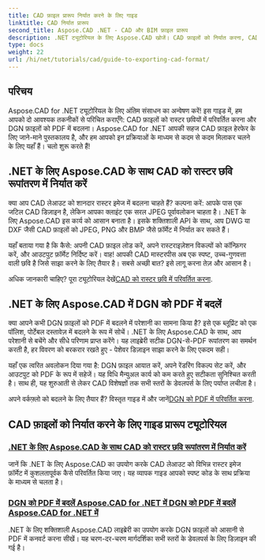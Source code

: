 ```yaml
---
title: CAD फ़ाइल प्रारूप निर्यात करने के लिए गाइड
linktitle: CAD निर्यात प्रारूप
second_title: Aspose.CAD .NET - CAD और BIM फ़ाइल प्रारूप
description: .NET ट्यूटोरियल के लिए Aspose.CAD खोजें। CAD फ़ाइलों को निर्यात करना, CAD को रास्टर छवियों में परिवर्तित करना, और DGN को PDF में आसानी से बदलना सीखें।
type: docs
weight: 22
url: /hi/net/tutorials/cad/guide-to-exporting-cad-format/
---
```

## परिचय

Aspose.CAD for .NET ट्यूटोरियल के लिए अंतिम संसाधन का अन्वेषण करें! इस गाइड में, हम आपको दो आवश्यक तकनीकों से परिचित कराएँगे: CAD फ़ाइलों को रास्टर छवियों में परिवर्तित करना और DGN फ़ाइलों को PDF में बदलना। Aspose.CAD for .NET आपकी सहज CAD फ़ाइल हेरफेर के लिए जाने-माने पुस्तकालय है, और हम आपको इन प्रक्रियाओं के माध्यम से कदम से कदम मिलाकर चलने के लिए यहाँ हैं। चलो शुरू करते हैं!

## .NET के लिए Aspose.CAD के साथ CAD को रास्टर छवि रूपांतरण में निर्यात करें  
क्या आप CAD लेआउट को शानदार रास्टर इमेज में बदलना चाहते हैं? कल्पना करें: आपके पास एक जटिल CAD डिज़ाइन है, लेकिन आपका क्लाइंट एक सरल JPEG पूर्वावलोकन चाहता है। .NET के लिए Aspose.CAD इस कार्य को आसान बनाता है। इसके शक्तिशाली API के साथ, आप DWG या DXF जैसी CAD फ़ाइलों को JPEG, PNG और BMP जैसे फ़ॉर्मेट में निर्यात कर सकते हैं।  

यहाँ बताया गया है कि कैसे: अपनी CAD फ़ाइल लोड करें, अपने रास्टराइज़ेशन विकल्पों को कॉन्फ़िगर करें, और आउटपुट फ़ॉर्मेट निर्दिष्ट करें। वाह! आपकी CAD मास्टरपीस अब एक स्पष्ट, उच्च-गुणवत्ता वाली छवि है जिसे साझा करने के लिए तैयार है। सबसे अच्छी बात? इसे लागू करना तेज़ और आसान है।  

 अधिक जानकारी चाहिए? पूरा ट्यूटोरियल देखें[CAD को रास्टर छवि में परिवर्तित करना](./export-cad-to-raster-image-conversion/).  

## .NET के लिए Aspose.CAD में DGN को PDF में बदलें  
क्या आपने कभी DGN फ़ाइलों को PDF में बदलने में परेशानी का सामना किया है? इसे एक ब्लूप्रिंट को एक पॉलिश, पोर्टेबल दस्तावेज़ में बदलने के रूप में सोचें। .NET के लिए Aspose.CAD के साथ, आप परेशानी से बचेंगे और सीधे परिणाम प्राप्त करेंगे। यह लाइब्रेरी सटीक DGN-से-PDF रूपांतरण का समर्थन करती है, हर विवरण को बरकरार रखते हुए - पेशेवर डिज़ाइन साझा करने के लिए एकदम सही।  

यहाँ एक त्वरित अवलोकन दिया गया है: DGN फ़ाइल आयात करें, अपने रेंडरिंग विकल्प सेट करें, और आउटपुट को PDF के रूप में सहेजें। यह विधि मैन्युअल कार्य को कम करते हुए सटीकता सुनिश्चित करती है। साथ ही, यह शुरुआती से लेकर CAD विशेषज्ञों तक सभी स्तरों के डेवलपर्स के लिए पर्याप्त लचीला है।  

अपने वर्कफ़्लो को बदलने के लिए तैयार हैं? विस्तृत गाइड में और जानें[DGN को PDF में परिवर्तित करना](./convert-dgn-to-pdf/).  

## CAD फ़ाइलों को निर्यात करने के लिए गाइड प्रारूप ट्यूटोरियल
### [.NET के लिए Aspose.CAD के साथ CAD को रास्टर छवि रूपांतरण में निर्यात करें](./export-cad-to-raster-image-conversion/)
जानें कि .NET के लिए Aspose.CAD का उपयोग करके CAD लेआउट को विभिन्न रास्टर इमेज फ़ॉर्मेट में कुशलतापूर्वक कैसे परिवर्तित किया जाए। यह व्यापक गाइड आपको स्पष्ट कोड के साथ प्रक्रिया के माध्यम से चलता है।
### [DGN को PDF में बदलें Aspose.CAD for .NET में DGN को PDF में बदलें Aspose.CAD for .NET में](./convert-dgn-to-pdf/)
.NET के लिए शक्तिशाली Aspose.CAD लाइब्रेरी का उपयोग करके DGN फ़ाइलों को आसानी से PDF में कनवर्ट करना सीखें। यह चरण-दर-चरण मार्गदर्शिका सभी स्तरों के डेवलपर्स के लिए डिज़ाइन की गई है।